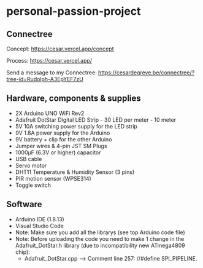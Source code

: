 # personal-passion-project

## Connectree

Concept: https://cesar.vercel.app/concept

Process: https://cesar.vercel.app/

Send a message to my Connectree: https://cesardegreve.be/connectree/?tree-id=Rudolph-A3EpYEF7zU

## Hardware, components & supplies
* 2X Arduino UNO WiFi Rev2
* Adafruit DotStar Digital LED Strip - 30 LED per meter - 10 meter
* 5V 10A switching power supply for the LED strip
* 9V 1.8A power supply for the Arduino
* 9V battery + clip for the other Arduino
* Jumper wires & 4-pin JST SM Plugs
* 1000µF (6.3V or higher) capacitor
* USB cable
* Servo motor
* DHT11 Temperature & Humidity Sensor (3 pins)
* PIR motion sensor (WPSE314)
* Toggle switch

## Software
* Arduino IDE (1.8.13)
* Visual Studio Code
* Note: Make sure you add all the librarys (see top Arduino code file)
* Note: Before uploading the code you need to make 1 change in the Adafruit_DotStar.h library (due to incompatibility new ATmega4809 chip): 
    * Adafruit_DotStar.cpp --> Comment line 257: //#define SPI_PIPELINE.